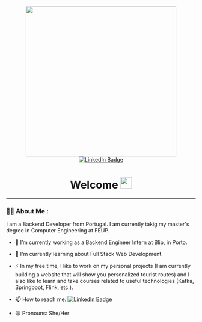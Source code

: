 <!--
**mafmagalhaes19/mafmagalhaes19** is a ✨ _special_ ✨ repository because its `README.md` (this file) appears on your GitHub profile.

Here are some ideas to get you started:

- 🔭 I’m currently working on ...
- 🌱 I’m currently learning ...
- 👯 I’m looking to collaborate on ...
- 🤔 I’m looking for help with ...
- 💬 Ask me about ...
- 📫 How to reach me: ...
- 😄 Pronouns: ...
- ⚡ Fun fact: ...
-->

<div id="header" align="center">
  <img src="https://media.giphy.com/media/L1R1tvI9svkIWwpVYr/giphy.gif" width="400"/>
</div>

<div id="badges" align="center">
  <a href="https://www.linkedin.com/in/mafalda-magalh%C3%A3es-52a118231/">
    <img src="https://img.shields.io/badge/LinkedIn-blue?style=for-the-badge&logo=linkedin&logoColor=white" alt="LinkedIn Badge"/>
  </a>
</div>

<div id="counter" align="center">
  <img src="https://komarev.com/ghpvc/?username=mafmagalhaes19&style=flat-square&color=blue" alt=""/>
</div>

<div id="body" align="center">
  <h1>
    Welcome
    <img src="https://media.giphy.com/media/hvRJCLFzcasrR4ia7z/giphy.gif" width="30px"/>
  </h1>
</div>

---

### :woman_technologist: About Me :

I am a Backend Developer from Portugal. I am currently takig my master's degree in Computer Engineering at FEUP.

- :telescope: I’m currently working as a Backend Engineer Intern at Blip, in Porto.

- :seedling: I'm currently learning about Full Stack Web Development.

- :zap: In my free time, I like to work on my personal projects (I am currently building a website that will show you personalized tourist routes) and I also like to learn and take courses related to useful technologies (Kafka, Springboot, Flink, etc.).

- :mailbox: How to reach me: [![LinkedIn Badge](https://img.shields.io/badge/-kakbar-blue?style=flat&logo=Linkedin&logoColor=white)](https://www.linkedin.com/in/mafalda-magalh%C3%A3es-52a118231/)


- 😄 Pronouns: She/Her
